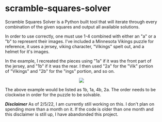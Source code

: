 # scramble-squares-solver

Scramble Squares Solver is a Python built tool that will iterate through every combination of the given squares and output all available solutions. 

In order to use correctly, one must use 1-4 combined with either an "a" or a "b" to represent their images. I've included a Minnesota Vikings puzzle for reference, it uses a jersey, viking character, "Vikings" spelt out, and a helmet for it's images. 

In the example, I recreated the pieces using "1a" if it was the front part of the jersey, and "1b" if it was the rear. I then used "2a" for the "Vik" portion of "Vikings" and "2b" for the "ings" portion, and so on.

<p align="center">
  <img src="https://user-images.githubusercontent.com/98617263/152667380-9d9bbea3-1c57-4fe4-b464-380bb15c6bac.png" />
</p>

The above example would be listed as 1b, 1a, 4b, 2a. The order needs to be clockwise in order for the puzzle to be solvable. 

***Disclaimer*** As of 2/5/22, I am currently still working on this. I don't plan on spending more than a month on it. If the code is older than one month and this disclaimer is still up, I have abandonded this project. 
